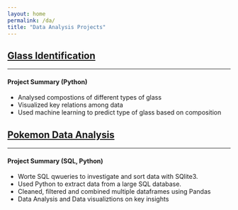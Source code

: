 ```yaml
---
layout: home
permalink: /da/
title: "Data Analysis Projects"
---
```


## [Glass Identification](https://nbviewer.jupyter.org/github/amarsahota/projects/blob/master/Python_notebooks/Glass_Identificaiton_Project/Glass_ML_Project.ipynb) 
------

#### Project Summary (Python)

* Analysed compostions of different types of glass 
* Visualized key relations among data 
* Used machine learning to predict type of glass based on composition 


## [Pokemon Data Analysis](https://nbviewer.jupyter.org/github/amarsahota/projects/blob/master/Python_notebooks/Pokemon_Project/Pokemon_Project_AmarSahota.ipynb) 
------

#### Project Summary (SQL, Python)

* Worte SQL qwueries to investigate and sort data with SQlite3. 
* Used Python to extract data from a large SQL database.
* Cleaned, filtered and combined multiple dataframes using Pandas 
* Data Analysis and Data visualiztions on key insights 

